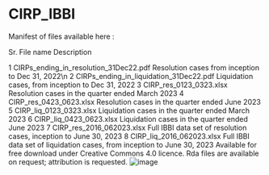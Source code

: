 # CIRP_IBBI
Manifest of  files available here :

Sr.  File name	                            Description


1	CIRPs_ending_in_resolution_31Dec22.pdf	  Resolution cases from inception to Dec 31, 2022\n
2	CIRPs_ending_in_liquidation_31Dec22.pdf	  Liquidation cases, from inception to Dec 31, 2022
3	CIRP_res_0123_0323.xlsx	                  Resolution cases in the quarter ended March 2023
4	CIRP_res_0423_0623.xlsx	                  Resolution cases in the quarter ended June 2023
5	CIRP_liq_0123_0323.xlsx	                  Liquidation cases in the quarter ended March 2023
6	CIRP_liq_0423_0623.xlsx	                  Liquidation cases in the quarter ended June 2023
7	CIRP_res_2016_062023.xlsx	                Full IBBI data set of resolution cases,  inception to June 30, 2023
8	CIRP_liq_2016_062023.xlsx	                Full IBBI data set of liquidation cases, from inception to June 30, 2023
Available for free download under Creative Commons 4.0 licence. Rda files are available on request; attribution is requested.
![image](https://github.com/pradeepraje/IBBI/assets/8596053/fac46d86-d452-45ad-9133-f7c4dcfed1fd)

